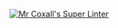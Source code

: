 [![Mr Coxall's Super Linter](https://github.com/ICS4U-Programming-Sarah/Unit1-02-Java-Einstein/workflows/Mr%20Coxall's%20Super%20Linter/badge.svg)](https://github.com/ICS4U-Programming-Sarah/Unit1-02-Java-Einstein/actions/)
